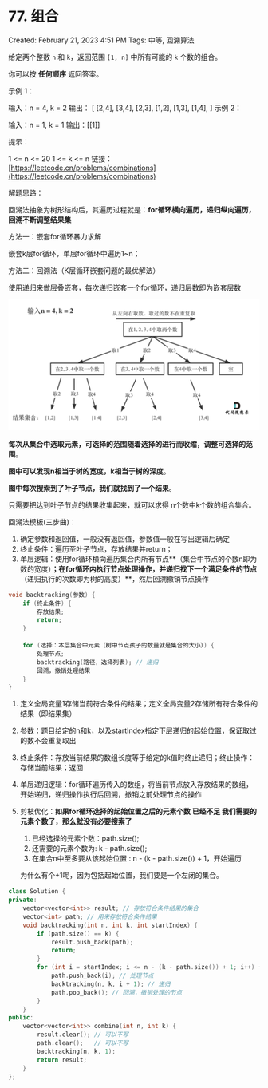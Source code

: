 # 77. 组合

Created: February 21, 2023 4:51 PM
Tags: 中等, 回溯算法

给定两个整数 `n` 和 `k`，返回范围 `[1, n]` 中所有可能的 `k` 个数的组合。

你可以按 **任何顺序** 返回答案。

示例 1：

输入：n = 4, k = 2
输出：
[
[2,4],
[3,4],
[2,3],
[1,2],
[1,3],
[1,4],
]
示例 2：

输入：n = 1, k = 1
输出：[[1]]

提示：

1 <= n <= 20
1 <= k <= n
链接：[https://leetcode.cn/problems/combinations](https://leetcode.cn/problems/combinations)

解题思路：

回溯法抽象为树形结构后，其遍历过程就是：**for循环横向遍历，递归纵向遍历，回溯不断调整结果集**

方法一：嵌套for循环暴力求解

嵌套k层for循环，单层for循环中遍历1~n；

方法二：回溯法（K层循环嵌套问题的最优解法）

使用递归来做层叠嵌套，每次递归嵌套一个for循环，递归层数即为嵌套层数

![Untitled](Untitled%205.png)

**每次从集合中选取元素，可选择的范围随着选择的进行而收缩，调整可选择的范围**。

**图中可以发现n相当于树的宽度，k相当于树的深度**。

**图中每次搜索到了叶子节点，我们就找到了一个结果**。

只需要把达到叶子节点的结果收集起来，就可以求得 n个数中k个数的组合集合。

回溯法模板(三步曲)：

1. 确定参数和返回值，一般没有返回值，参数值一般在写出逻辑后确定
2. 终止条件：遍历至叶子节点，存放结果并return；
3. 单层逻辑：使用for循环横向遍历集合内所有节点**（集合中节点的个数n即为数的宽度）**；在for循环内执行节点处理操作，并递归找下一个满足条件的节点**（递归执行的次数即为树的高度）**，然后回溯撤销节点操作

```cpp
void backtracking(参数) {
    if (终止条件) {
        存放结果;
        return;
    }

    for (选择：本层集合中元素（树中节点孩子的数量就是集合的大小）) {
        处理节点;
        backtracking(路径，选择列表); // 递归
        回溯，撤销处理结果
    }
}
```

1. 定义全局变量1存储当前符合条件的结果；定义全局变量2存储所有符合条件的结果（即结果集）
2. 参数：题目给定的n和k，以及startIndex指定下层递归的起始位置，保证取过的数不会重复取出
3. 终止条件：存放当前结果的数组长度等于给定的k值时终止递归；终止操作：存储当前结果；返回
4. 单层递归逻辑：for循环遍历传入的数组，将当前节点放入存放结果的数组，开始递归，递归操作执行后回溯，撤销之前处理节点的操作
5. 剪枝优化：**如果for循环选择的起始位置之后的元素个数 已经不足 我们需要的元素个数了，那么就没有必要搜索了**
    1. 已经选择的元素个数：path.size();
    2. 还需要的元素个数为: k - path.size();
    3. 在集合n中至多要从该起始位置 : n - (k - path.size()) + 1，开始遍历
    
    为什么有个+1呢，因为包括起始位置，我们要是一个左闭的集合。
    

```cpp
class Solution {
private:
    vector<vector<int>> result; // 存放符合条件结果的集合
    vector<int> path; // 用来存放符合条件结果
    void backtracking(int n, int k, int startIndex) {
        if (path.size() == k) {
            result.push_back(path);
            return;
        }
        for (int i = startIndex; i <= n - (k - path.size()) + 1; i++) {
            path.push_back(i); // 处理节点 
            backtracking(n, k, i + 1); // 递归
            path.pop_back(); // 回溯，撤销处理的节点
        }
    }
public:
    vector<vector<int>> combine(int n, int k) {
        result.clear(); // 可以不写
        path.clear();   // 可以不写
        backtracking(n, k, 1);
        return result;
    }
};
```